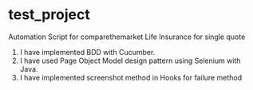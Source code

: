 # test_project
Automation Script for comparethemarket Life Insurance for single quote
1. I have implemented BDD with Cucumber.
2. I have used Page Object Model design pattern using Selenium with Java.
3. I have implemented screenshot method in Hooks for failure method